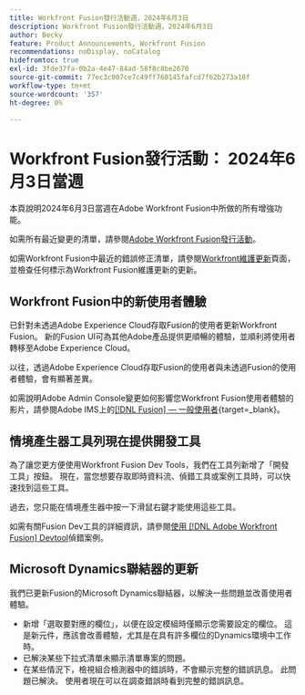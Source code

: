 ```yaml
---
title: Workfront Fusion發行活動週，2024年6月3日
description: Workfront Fusion發行活動週，2024年6月3日
author: Becky
feature: Product Announcements, Workfront Fusion
recommendations: noDisplay, noCatalog
hidefromtoc: true
exl-id: 3fde37fa-0b2a-4e47-84ad-58f8c8be2670
source-git-commit: 77ec3c007ce7c49ff760145fafcd7f62b273a18f
workflow-type: tm+mt
source-wordcount: '357'
ht-degree: 0%

---
```


# Workfront Fusion發行活動： 2024年6月3日當週

本頁說明2024年6月3日當週在Adobe Workfront Fusion中所做的所有增強功能。

如需所有最近變更的清單，請參閱[Adobe Workfront Fusion發行活動](/help/workfront-fusion/fusion-product-releases/fusion-release-activity.md)。

如需Workfront Fusion中最近的錯誤修正清單，請參閱[Workfront維護更新](https://experienceleague.adobe.com/docs/workfront-known-issues/releases/current-updates.html)頁面，並檢查任何標示為Workfront Fusion維護更新的更新。

## Workfront Fusion中的新使用者體驗

已針對未透過Adobe Experience Cloud存取Fusion的使用者更新Workfront Fusion。 新的Fusion UI可為其他Adobe產品提供更順暢的體驗，並順利將使用者轉移至Adobe Experience Cloud。

以往，透過Adobe Experience Cloud存取Fusion的使用者與未透過Fusion的使用者體驗，會有顯著差異。

如需說明Adobe Admin Console變更如何影響您Workfront Fusion使用者體驗的影片，請參閱Adobe IMS上的[[!DNL Fusion]  — 一般使用者](https://video.tv.adobe.com/v/3412465/){target=_blank}。

## 情境產生器工具列現在提供開發工具

為了讓您更方便使用Workfront Fusion Dev Tools，我們在工具列新增了「開發工具」按鈕。 現在，當您想要存取即時資料流、偵錯工具或案例工具時，可以快速找到這些工具。

過去，您只能在情境產生器中按一下滑鼠右鍵才能使用這些工具。

如需有關Fusion Dev工具的詳細資訊，請參閱[使用 [!DNL Adobe Workfront Fusion] Devtool](/help/workfront-fusion/manage-scenarios/debug-a-scenario.md)偵錯案例。

## Microsoft Dynamics聯結器的更新

我們已更新Fusion的Microsoft Dynamics聯結器，以解決一些問題並改善使用者體驗。

* 新增「選取要對應的欄位」，以便在設定模組時僅顯示您需要設定的欄位。 這是新元件，應該會改善體驗，尤其是在具有許多欄位的Dynamics環境中工作時。
* 已解決某些下拉式清單未顯示清單專案的問題。
* 在某些情況下，檢視組合檢測器中的錯誤時，不會顯示完整的錯誤訊息。 此問題已解決。 使用者現在可以在調查錯誤時看到完整的錯誤訊息。
